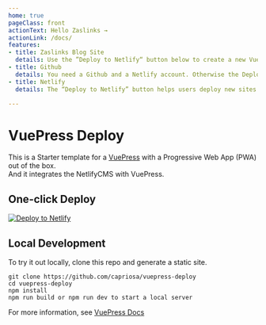 ```yaml
---
home: true
pageClass: front
actionText: Hello Zaslinks →
actionLink: /docs/
features:
- title: Zaslinks Blog Site
  details: Use the ”Deploy to Netlify“ button below to create a new VuePress installation with one simple click. Get my wonderful VuePress theme for free.
- title: Github
  details: You need a Github and a Netlify account. Otherwise the Deploy Button doesn't work.
- title: Netlify
  details: The “Deploy to Netlify” button helps users deploy new sites from templates with one single click on Netlify.

---
```




# VuePress Deploy

This is a Starter template for a [VuePress](https://vuepress.vuejs.org) with a Progressive Web App (PWA) out of the box.  
And it integrates the NetlifyCMS with VuePress.

## One-click Deploy

[![Deploy to Netlify](https://www.netlify.com/img/deploy/button.svg)](https://app.netlify.com/start/deploy?repository=https://github.com/capriosa/vuepress-deploy)

## Local Development

To try it out locally, clone this repo and generate a static site.

```bash{3}
git clone https://github.com/capriosa/vuepress-deploy
cd vuepress-deploy
npm install
npm run build or npm run dev to start a local server
```

For more information, see [VuePress Docs](https://vuepress.vuejs.org)
